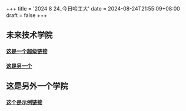 +++
title = '2024 8 24_今日哈工大'
date = 2024-08-24T21:55:09+08:00
draft = false
+++

## 未来技术学院

#### [这是一个超级链接](https://baidu.com)

#### [这是另一个](https://baidu.com)

## 这是另外一个学院

#### [这个是示例链接](https://baidu.com)


